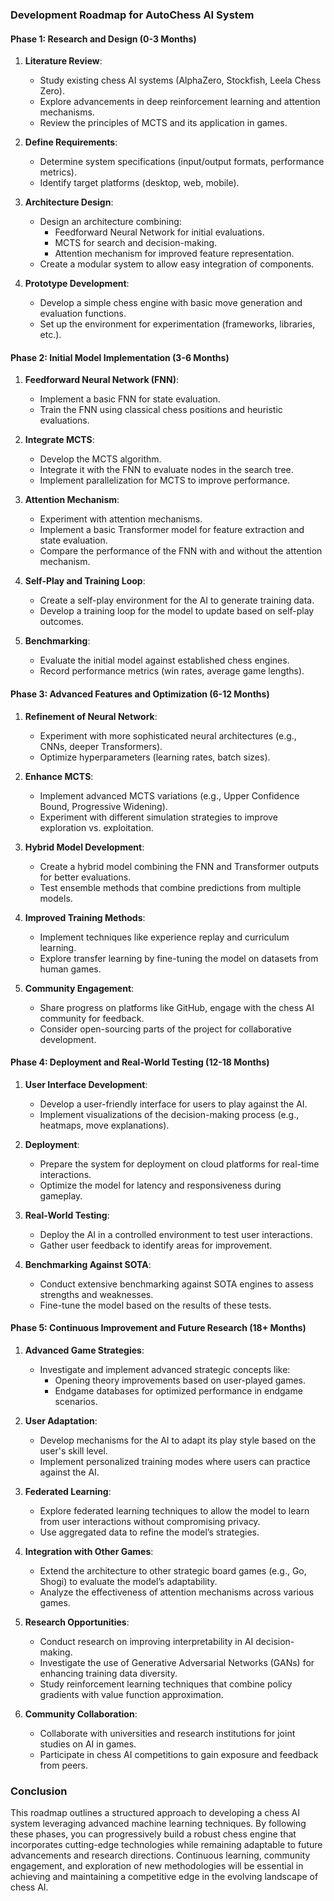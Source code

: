 ### Development Roadmap for AutoChess AI System

#### Phase 1: Research and Design (0-3 Months)

1. **Literature Review**:
   - Study existing chess AI systems (AlphaZero, Stockfish, Leela Chess Zero).
   - Explore advancements in deep reinforcement learning and attention
     mechanisms.
   - Review the principles of MCTS and its application in games.

2. **Define Requirements**:
   - Determine system specifications (input/output formats, performance
     metrics).
   - Identify target platforms (desktop, web, mobile).

3. **Architecture Design**:
   - Design an architecture combining:
     - Feedforward Neural Network for initial evaluations.
     - MCTS for search and decision-making.
     - Attention mechanism for improved feature representation.
   - Create a modular system to allow easy integration of components.

4. **Prototype Development**:
   - Develop a simple chess engine with basic move generation and evaluation
     functions.
   - Set up the environment for experimentation (frameworks, libraries, etc.).

#### Phase 2: Initial Model Implementation (3-6 Months)

1. **Feedforward Neural Network (FNN)**:
   - Implement a basic FNN for state evaluation.
   - Train the FNN using classical chess positions and heuristic evaluations.

2. **Integrate MCTS**:
   - Develop the MCTS algorithm.
   - Integrate it with the FNN to evaluate nodes in the search tree.
   - Implement parallelization for MCTS to improve performance.

3. **Attention Mechanism**:
   - Experiment with attention mechanisms.
   - Implement a basic Transformer model for feature extraction and state
     evaluation.
   - Compare the performance of the FNN with and without the attention
     mechanism.

4. **Self-Play and Training Loop**:
   - Create a self-play environment for the AI to generate training data.
   - Develop a training loop for the model to update based on self-play
     outcomes.

5. **Benchmarking**:
   - Evaluate the initial model against established chess engines.
   - Record performance metrics (win rates, average game lengths).

#### Phase 3: Advanced Features and Optimization (6-12 Months)

1. **Refinement of Neural Network**:
   - Experiment with more sophisticated neural architectures (e.g., CNNs, deeper
     Transformers).
   - Optimize hyperparameters (learning rates, batch sizes).

2. **Enhance MCTS**:
   - Implement advanced MCTS variations (e.g., Upper Confidence Bound,
     Progressive Widening).
   - Experiment with different simulation strategies to improve exploration vs.
     exploitation.

3. **Hybrid Model Development**:
   - Create a hybrid model combining the FNN and Transformer outputs for better
     evaluations.
   - Test ensemble methods that combine predictions from multiple models.

4. **Improved Training Methods**:
   - Implement techniques like experience replay and curriculum learning.
   - Explore transfer learning by fine-tuning the model on datasets from human
     games.

5. **Community Engagement**:
   - Share progress on platforms like GitHub, engage with the chess AI community
     for feedback.
   - Consider open-sourcing parts of the project for collaborative development.

#### Phase 4: Deployment and Real-World Testing (12-18 Months)

1. **User Interface Development**:
   - Develop a user-friendly interface for users to play against the AI.
   - Implement visualizations of the decision-making process (e.g., heatmaps,
     move explanations).

2. **Deployment**:
   - Prepare the system for deployment on cloud platforms for real-time
     interactions.
   - Optimize the model for latency and responsiveness during gameplay.

3. **Real-World Testing**:
   - Deploy the AI in a controlled environment to test user interactions.
   - Gather user feedback to identify areas for improvement.

4. **Benchmarking Against SOTA**:
   - Conduct extensive benchmarking against SOTA engines to assess strengths and
     weaknesses.
   - Fine-tune the model based on the results of these tests.

#### Phase 5: Continuous Improvement and Future Research (18+ Months)

1. **Advanced Game Strategies**:
   - Investigate and implement advanced strategic concepts like:
     - Opening theory improvements based on user-played games.
     - Endgame databases for optimized performance in endgame scenarios.

2. **User Adaptation**:
   - Develop mechanisms for the AI to adapt its play style based on the user's
     skill level.
   - Implement personalized training modes where users can practice against the
     AI.

3. **Federated Learning**:
   - Explore federated learning techniques to allow the model to learn from user
     interactions without compromising privacy.
   - Use aggregated data to refine the model’s strategies.

4. **Integration with Other Games**:
   - Extend the architecture to other strategic board games (e.g., Go, Shogi) to
     evaluate the model’s adaptability.
   - Analyze the effectiveness of attention mechanisms across various games.

5. **Research Opportunities**:
   - Conduct research on improving interpretability in AI decision-making.
   - Investigate the use of Generative Adversarial Networks (GANs) for enhancing
     training data diversity.
   - Study reinforcement learning techniques that combine policy gradients with
     value function approximation.

6. **Community Collaboration**:
   - Collaborate with universities and research institutions for joint studies
     on AI in games.
   - Participate in chess AI competitions to gain exposure and feedback from
     peers.

### Conclusion

This roadmap outlines a structured approach to developing a chess AI system
leveraging advanced machine learning techniques. By following these phases, you
can progressively build a robust chess engine that incorporates cutting-edge
technologies while remaining adaptable to future advancements and research
directions. Continuous learning, community engagement, and exploration of new
methodologies will be essential in achieving and maintaining a competitive edge
in the evolving landscape of chess AI.
